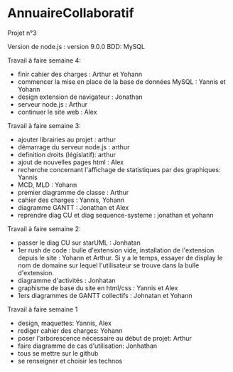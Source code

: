 # AnnuaireCollaboratif
Projet n°3

Version de node.js : version 9.0.0
BDD: MySQL

Travail à faire semaine 4:
- finir cahier des charges : Arthur et Yohann
- commencer la mise en place de la base de données MySQL : Yannis et Yohann
- design extension de navigateur : Jonathan
- serveur node.js : Arthur
- continuer le site web : Alex


Travail à faire semaine 3:
- ajouter librairies au projet : arthur
- démarrage du serveur node.js : arthur
- definition droits (législatif): arthur
- ajout de nouvelles pages html : Alex
- recherche concernant l'affichage de statistiques par des graphiques: Yannis
- MCD, MLD : Yohann
- premier diagramme de classe : Arthur
- cahier des charges : Yannis, Yohann
- diagramme GANTT : Jonathan et Alex
- reprendre diag CU et diag sequence-systeme : jonathan et yohann

Travail à faire semaine 2:
- passer le diag CU sur starUML : Jonhatan 
- 1er rush de code : bulle d'extension vide, installation de l'extension depuis le site : Yohann et Arthur. Si y a le temps, essayer de display le nom de domaine sur lequel l'utilisateur se trouve dans la bulle d'extension. 
- diagramme d'activités : Jonhatan 
- graphisme de base du site en html/css : Yannis et Alex 
- 1ers diagrammes de GANTT collectifs : Johnatan et Yohann 


Travail à faire semaine 1
- design, maquettes: Yannis, Alex
- rediger cahier des charges: Yohann
- poser l'arborescence nécessaire au début de projet: Arthur
- faire diagramme de cas d'utilisation: Jonhathan 
- tous se mettre sur le github
- se renseigner et choisir les technos

